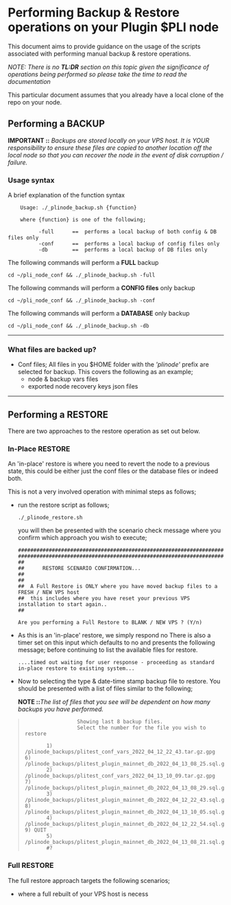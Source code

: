 # Performing Backup & Restore operations on your Plugin $PLI node

This document aims to provide guidance on the usage of the scripts associated with performing manual backup & restore operations.

_NOTE: There is no **TL:DR** section on this topic given the significance of operations being performed so please take the time to read the documentation_

This particular document assumes that you already have a local clone of the repo on your node.

## Performing a BACKUP

**IMPORTANT ::** _Backups are stored locally on your VPS host. It is YOUR responsibility to ensure these files are copied to another location off the local node so that you can recover the node in the event of disk corruption / failure._

### Usage syntax

A brief explanation of the function syntax 

        Usage: ./_plinode_backup.sh {function}

        where {function} is one of the following;

              -full      ==  performs a local backup of both config & DB files only
              -conf      ==  performs a local backup of config files only
              -db        ==  performs a local backup of DB files only


The following commands will perform a **FULL** backup

    cd ~/pli_node_conf && ./_plinode_backup.sh -full


The following commands will perform a **CONFIG files** only backup

    cd ~/pli_node_conf && ./_plinode_backup.sh -conf


The following commands will perform a **DATABASE** only backup 

    cd ~/pli_node_conf && ./_plinode_backup.sh -db

---

### What files are backed up?

 - Conf files;
    All files in you $HOME folder with the _'plinode'_ prefix are selected for backup. This covers the following as an example;
    - node & backup vars files
    - exported node recovery keys json files
    
---

## Performing a RESTORE

There are two approaches to the restore operation as set out below.

### In-Place RESTORE

An 'in-place' restore is where you need to revert the node to a previous state, this could be either just the conf files or the database files or indeed both.  

This is not a very involved operation with minimal steps as follows;

  - run the restore script as follows;
    
        ./_plinode_restore.sh

    you will then be presented with the scenario check message where you confirm which approach you wish to execute;

        #########################################################################
        #########################################################################
        ##
        ##      RESTORE SCENARIO CONFIRMATION...
        ##
        ##
        ##  A Full Restore is ONLY where you have moved backup files to a FRESH / NEW VPS host
        ##  this includes where you have reset your previous VPS installation to start again..
        ##

        Are you performing a Full Restore to BLANK / NEW VPS ? (Y/n)

  - As this is an 'in-place' restore, we simply respond no
    There is also a timer set on this input which defaults to no and presents the following message; before continuing to list the available files for restore.

        ....timed out waiting for user response - proceeding as standard in-place restore to existing system...

  - Now to selecting the type & date-time stamp backup file to restore. You should be presented with a list of files similar to the following;
    
    **NOTE ::**_The list of files that you see will be dependent on how many backups you have performed._

>                      Showing last 8 backup files.
>                      Select the number for the file you wish to restore
>
>            1) /plinode_backups/plitest_conf_vars_2022_04_12_22_43.tar.gz.gpg	       6) /plinode_backups/plitest_plugin_mainnet_db_2022_04_13_08_25.sql.gz.gpg
>            2) /plinode_backups/plitest_conf_vars_2022_04_13_10_09.tar.gz.gpg	       7) /plinode_backups/plitest_plugin_mainnet_db_2022_04_13_08_29.sql.gz.gpg
>            3) /plinode_backups/plitest_plugin_mainnet_db_2022_04_12_22_43.sql.gz.gpg  8) /plinode_backups/plitest_plugin_mainnet_db_2022_04_13_10_05.sql.gz.gpg
>            4) /plinode_backups/plitest_plugin_mainnet_db_2022_04_12_22_54.sql.gz.gpg  9) QUIT
>            5) /plinode_backups/plitest_plugin_mainnet_db_2022_04_13_08_21.sql.gz.gpg
>            #?



### Full RESTORE 

The full restore approach targets the following scenarios;

  -  where a full rebuilt of your VPS host is necess